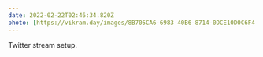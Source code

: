 ```yaml
---
date: 2022-02-22T02:46:34.820Z
photo: [https://vikram.day/images/8B705CA6-6983-40B6-8714-0DCE10D0C6F4.jpeg]
---
```

Twitter stream setup.
